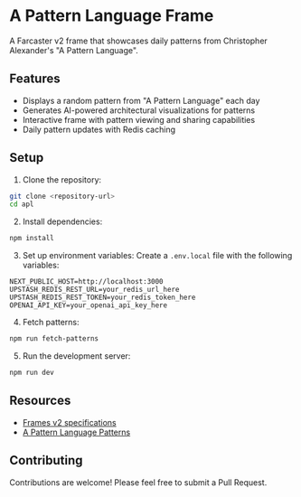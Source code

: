 # A Pattern Language Frame

A Farcaster v2 frame that showcases daily patterns from Christopher Alexander's "A Pattern Language".

## Features

- Displays a random pattern from "A Pattern Language" each day
- Generates AI-powered architectural visualizations for patterns
- Interactive frame with pattern viewing and sharing capabilities
- Daily pattern updates with Redis caching

## Setup

1. Clone the repository:
```bash
git clone <repository-url>
cd apl
```

2. Install dependencies:
```bash
npm install
```

3. Set up environment variables:
Create a `.env.local` file with the following variables:
```env
NEXT_PUBLIC_HOST=http://localhost:3000
UPSTASH_REDIS_REST_URL=your_redis_url_here
UPSTASH_REDIS_REST_TOKEN=your_redis_token_here
OPENAI_API_KEY=your_openai_api_key_here
```

4. Fetch patterns:
```bash
npm run fetch-patterns
```

5. Run the development server:
```bash
npm run dev
```

## Resources

- [Frames v2 specifications](https://docs.farcaster.xyz/developers/frames/v2/spec)
- [A Pattern Language Patterns](https://github.com/zenodotus280/apl-md/tree/70c6d6e7d3c54284724b1cacdf0590bf530c9eaa/Patterns)

## Contributing

Contributions are welcome! Please feel free to submit a Pull Request. 